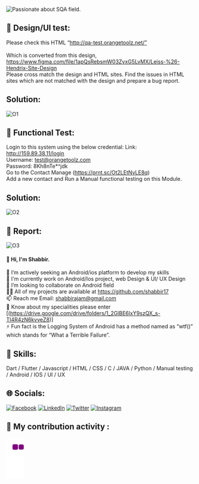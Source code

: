 
![Passionate about SQA field.](https://orangetoolz.com/wp-content/uploads/2018/10/logo.png)

## 🌱 Design/UI  test: 
Please check this HTML   “http://qa-test.orangetoolz.net/”<br>  
Which is converted from this design, https://www.figma.com/file/1apQsRebsmW03ZyxG5LvMX/Leiss-%26-Hendrix-Site-Design<br>
Please cross match the design and HTML sites. Find the issues in HTML sites which are not matched with the design and prepare a bug report.
 
## Solution: 
![O1](https://user-images.githubusercontent.com/68172428/200038569-7a695dfb-4004-4aba-9ac9-97e22258c019.PNG)

## 🌱 Functional Test:
Login to this system using the below credential: Link: http://159.89.38.11/login<br>
Username: test@orangetoolz.com<br>
Password: 8Kh8nTe*^jdk<br>
Go to the Contact Manage (https://prnt.sc/Ot2LEtNvLE8q)<br>
Add a new contact and Run a Manual functional testing on this Module.

## Solution:
![O2](https://user-images.githubusercontent.com/68172428/200038578-2c6c1f85-7938-4579-a0f4-546651282900.PNG)

## 🌱 Report:
![O3](https://user-images.githubusercontent.com/68172428/200038581-170e6e44-ad1e-438d-98de-ff3902a7a7cf.PNG)

#### 👋 Hi, I'm Shabbir.

🔭 I’m actively seeking an Android/ios platform to develop my skills<br>🌱 I'm currently work on Android/Ios project, web Design & UI/ UX Design<br>👯 I’m looking to collaborate on Android field<br>👨‍💻 All of my projects are available at https://github.com/shabbir17<br>📫 Reach me Email: shabbirajam@gmail.com <br>📄 Know about my specialities please enter [(https://drive.google.com/drive/folders/1_2GlBE6lxY9szQX_s-TI4R4zN6kvveZ8)]<br>⚡ Fun fact is the Logging System of Android has a method named as “wtf()” which stands for “What a Terrible Failure”.

## 💫 Skills: 
Dart / Flutter / Javascript /  HTML / CSS / C / JAVA / Python / Manual testing / Android / IOS / UI / UX

## 🌐 Socials:
[![Facebook](https://img.shields.io/badge/Facebook-%231877F2.svg?logo=Facebook&logoColor=white)](https://facebook.com/shabbirajam.1790) [![LinkedIn](https://img.shields.io/badge/LinkedIn-%230077B5.svg?logo=linkedin&logoColor=white)](https://linkedin.com/in/shabbir-ajam-ulubbi) [![Twitter](https://img.shields.io/badge/Twitter-%231DA1F2.svg?logo=Twitter&logoColor=white)](https://twitter.com/ShabbirAjam?t=Udyys2c5G2yxfRXbUVaJIw&s=09&fbclid=IwAR01-TXXjy0RTInK-LIThKUq-EolY8MafkSVIiSin0SuDMPAKOa2HSlw9LQ) [![Instagram](https://img.shields.io/badge/Instagram-%23E4405F.svg?logo=Instagram&logoColor=white)](https://instagram.com/shabbir_ajam-)



## 🌱 My contribution activity : 
![snake gif](https://github.com/shabbir17/shabbir17/blob/output/github-contribution-grid-snake.gif)


